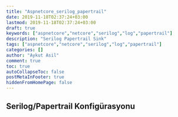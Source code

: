 ```yaml
---
title: "Aspnetcore_serilog_papertrail"
date: 2019-11-18T02:37:24+03:00
lastmod: 2019-11-18T02:37:24+03:00
draft: true
keywords: ["aspnetcore","netcore","serilog","log","papertrail"]
description: "Serilog Papertrail Sink"
tags: ["aspnetcore","netcore","serilog","log","papertrail"]
categories: []
author: "Aykut Asil"
comment: true
toc: true
autoCollapseToc: false
postMetaInFooter: true
hiddenFromHomePage: false
---
```


## Serilog/Papertrail Konfigürasyonu
